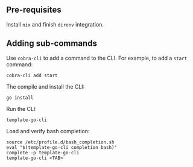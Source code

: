 ## Pre-requisites

Install `nix` and finish `direnv` integration.

## Adding sub-commands

Use `cobra-cli` to add a command to the CLI.  For example, to add a `start` command:

```
cobra-cli add start
```

The compile and install the CLI:

```
go install
```

Run the CLI:

```
template-go-cli
```

Load and verify bash completion:

```
source /etc/profile.d/bash_completion.sh
eval "$(template-go-cli completion bash)"
complete -p template-go-cli
template-go-cli <TAB>
```

